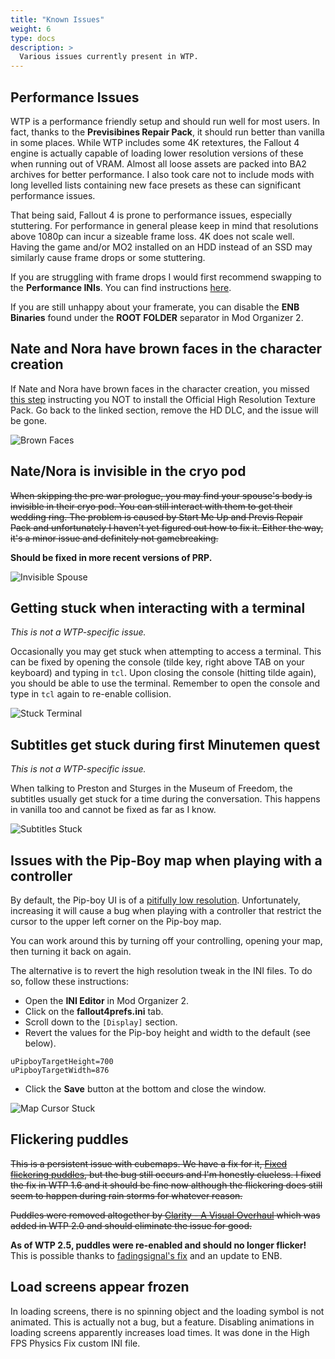 ```yaml
---
title: "Known Issues"
weight: 6
type: docs
description: >
  Various issues currently present in WTP.
---
```


## Performance Issues

WTP is a performance friendly setup and should run well for most users. In fact, thanks to the **Previsibines Repair Pack**, it should run better than vanilla in some places. While WTP includes some 4K retextures, the Fallout 4 engine is actually capable of loading lower resolution versions of these when running out of VRAM. Almost all loose assets are packed into BA2 archives for better performance. I also took care not to include mods with long levelled lists containing new face presets as these can significant performance issues.

That being said, Fallout 4 is prone to performance issues, especially stuttering. For performance in general please keep in mind that resolutions above 1080p can incur a sizeable frame loss. 4K does not scale well. Having the game and/or MO2 installed on an HDD instead of an SSD may similarly cause frame drops or some stuttering.

If you are struggling with frame drops I would first recommend swapping to the **Performance INIs**. You can find instructions [here](/fo4/wtp/installation/#performance-inis).

If you are still unhappy about your framerate, you can disable the **ENB Binaries** found under the **ROOT FOLDER** separator in Mod Organizer 2.

## Nate and Nora have brown faces in the character creation

If Nate and Nora have brown faces in the character creation, you missed [this step](/fallout-4/wtp/installation/#official-high-resolution-texture-pack) instructing you NOT to install the Official High Resolution Texture Pack. Go back to the linked section, remove the HD DLC, and the issue will be gone.

![Brown Faces](/Pictures/wtp/brown-faces-issue.png)

## Nate/Nora is invisible in the cryo pod

~~When skipping the pre war prologue, you may find your spouse's body is invisible in their cryo pod. You can still interact with them to get their wedding ring. The problem is caused by Start Me Up and Previs Repair Pack and unfortunately I haven't yet figured out how to fix it. Either the way, it's a minor issue and definitely not gamebreaking.~~

**Should be fixed in more recent versions of PRP.**

![Invisible Spouse](/Pictures/wtp/appendix/invisible-spouse.jpg)

## Getting stuck when interacting with a terminal

*This is not a WTP-specific issue.*

Occasionally you may get stuck when attempting to access a terminal. This can be fixed by opening the console (tilde key, right above TAB on your keyboard) and typing in `tcl`. Upon closing the console (hitting tilde again), you should be able to use the terminal. Remember to open the console and type in `tcl` again to re-enable collision.

![Stuck Terminal](/Pictures/wtp/appendix/stuck-terminal.jpg)

## Subtitles get stuck during first Minutemen quest

*This is not a WTP-specific issue.*

When talking to Preston and Sturges in the Museum of Freedom, the subtitles usually get stuck for a time during the conversation. This happens in vanilla too and cannot be fixed as far as I know.

![Subtitles Stuck](/Pictures/wtp/appendix/subtitles-stuck.jpg)

## Issues with the Pip-Boy map when playing with a controller

By default, the Pip-boy UI is of a [pitifully low resolution](https://staticdelivery.nexusmods.com/mods/1151/images/48758/48758-1609598190-107962601.jpeg). Unfortunately, increasing it will cause a bug when playing with a controller that restrict the cursor to the upper left corner on the Pip-boy map.

You can work around this by turning off your controlling, opening your map, then turning it back on again.

The alternative is to revert the high resolution tweak in the INI files. To do so, follow these instructions:

- Open the **INI Editor** in Mod Organizer 2.
- Click on the **fallout4prefs.ini** tab.
- Scroll down to the `[Display]` section.
- Revert the values for the Pip-boy height and width to the default (see below).

```
uPipboyTargetHeight=700
uPipboyTargetWidth=876
```

- Click the **Save** button at the bottom and close the window.

![Map Cursor Stuck](/Pictures/wtp/appendix/map-gamepad.jpg)

## Flickering puddles

~~This is a persistent issue with cubemaps. We have a fix for it, [Fixed flickering puddles](https://www.nexusmods.com/fallout4/mods/46787), ~~but the bug still occurs and I'm honestly clueless.~~ I fixed the fix in WTP 1.6 and it should be fine now although the flickering does still seem to happen during rain storms for whatever reason.~~

~~Puddles were removed altogether by [Clarity - A Visual Overhaul](https://www.nexusmods.com/fallout4/mods/31991) which was added in WTP 2.0 and should eliminate the issue for good.~~

**As of WTP 2.5, puddles were re-enabled and should no longer flicker!** This is possible thanks to [fadingsignal's fix](https://www.nexusmods.com/fallout4/mods/62207?) and an update to ENB.

## Load screens appear frozen

In loading screens, there is no spinning object and the loading symbol is not animated. This is actually not a bug, but a feature. Disabling animations in loading screens apparently increases load times. It was done in the High FPS Physics Fix custom INI file.
